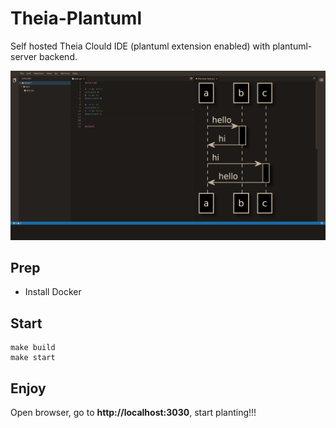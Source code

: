 Theia-Plantuml
====

Self hosted Theia Clould IDE (plantuml extension enabled) with plantuml-server backend.

![theia-plantuml](https://github.com/finaldie/misc/blob/master/articals/theia-plantuml/theia-plantuml.png)

## Prep
* Install Docker

## Start
```
make build
make start
```

## Enjoy
Open browser, go to **http://localhost:3030**, start planting!!!
